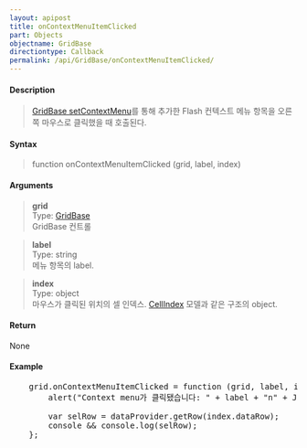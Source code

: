 ```yaml
---
layout: apipost
title: onContextMenuItemClicked
part: Objects
objectname: GridBase
directiontype: Callback
permalink: /api/GridBase/onContextMenuItemClicked/
---
```



#### Description

> [GridBase setContextMenu](/api/GridBase/setContextMenu/)를 통해 추가한 Flash 컨텍스트 메뉴 항목을 오른쪽 마우스로 클릭했을 때 호출된다.  

#### Syntax

> function onContextMenuItemClicked (grid, label, index)  

#### Arguments

> **grid**  
> Type: [GridBase](/api/GridBase/)  
> GridBase 컨트롤  

> **label**  
> Type: string  
> 메뉴 항목의 label.  

> **index**  
> Type: object  
> 마우스가 클릭된 위치의 셀 인덱스. [CellIndex](/api/types/CellIndex/) 모델과 같은 구조의 object.  

#### Return

None

#### Example

<pre class="prettyprint">
    grid.onContextMenuItemClicked = function (grid, label, index) {
        alert("Context menu가 클릭됐습니다: " + label + "n" + JSON.stringify(index));

        var selRow = dataProvider.getRow(index.dataRow);
        console && console.log(selRow);
    };
</pre>

